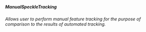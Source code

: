 #####  **ManualSpeckleTracking**
######  Allows user to perform manual feature tracking for the purpose of comparison to the results of automated tracking.
